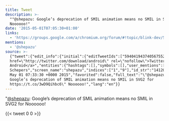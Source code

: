 ```yaml
---
title: Tweet
description: >-
  ""@shepazu: Google’s deprecation of SMIL animation means no SMIL in SVG2 for 
  Noooooo!"
date: '2015-05-01T07:05:30+01:00'
links:
  - 'https://groups.google.com/a/chromium.org/forum/#!topic/blink-dev/5o0yiO440LM'
mentions:
  - '@shepazu'
source: >-
  {"tweet":{"edit_info":{"initial":{"editTweetIds":["594041943740567552"],"editableUntil":"2015-05-01T08:33:30.810Z","editsRemaining":"5","isEditEligible":true}},"retweeted":false,"source":"<a
  href=\"http://twitter.com/download/android\" rel=\"nofollow\">Twitter for
  Android</a>","entities":{"hashtags":[],"symbols":[],"user_mentions":[{"name":"Doug
  Schepers","screen_name":"shepazu","indices":["1","9"],"id_str":"14120913","id":"14120913"}],"urls":[{"url":"https://t.co/3wD9Qihbc6","expanded_url":"https://groups.google.com/a/chromium.org/forum/#!topic/blink-dev/5o0yiO440LM","display_url":"groups.google.com/a/chromium.org…","indices":["76","99"]}]},"display_text_range":["0","109"],"favorite_count":"0","id_str":"594041943740567552","truncated":false,"retweet_count":"0","id":"594041943740567552","possibly_sensitive":false,"created_at":"Fri
  May 01 07:33:30 +0000 2015","favorited":false,"full_text":"\"@shepazu:
  Google’s deprecation of SMIL animation means no SMIL in SVG2 for
  https://t.co/3wD9Qihbc6\" Noooooo!","lang":"en"}}
---
```

"[@shepazu](https://twitter.com/@shepazu): Google’s deprecation of SMIL animation means no SMIL in SVG2 for  Noooooo!
    
{{< tweet 0 0 >}}
    
